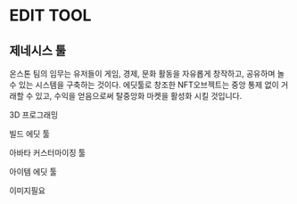 # EDIT TOOL

## 제네시스 툴

온스톤 팀의 임무는 유저들이 게임, 경제, 문화 활동을 자유롭게 창작하고, 공유하며 놀 수 있는 시스템을 구축하는 것이다. 에딧툴로 창조한 NFT오브젝트는 중앙 통제 없이 거래할 수 있고, 수익을 얻음으로써 탈중앙화 마켓을 활성화 시킬 것입니다.

3D 프로그래밍

빌드 에딧 툴

아바타 커스터마이징 툴

아이템 에딧 툴



이미지필요
